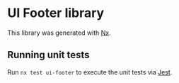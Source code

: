 # UI Footer library

This library was generated with [Nx](https://nx.dev).

## Running unit tests

Run `nx test ui-footer` to execute the unit tests via [Jest](https://jestjs.io).
